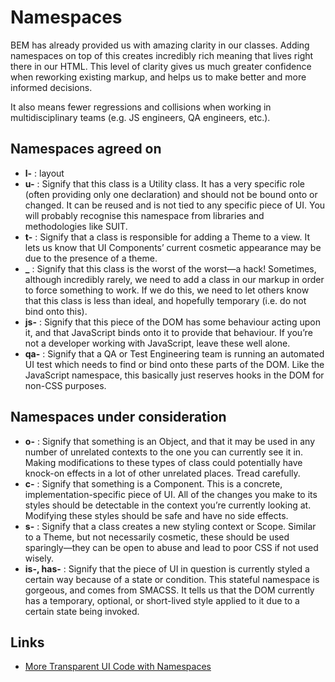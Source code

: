# Namespaces

BEM has already provided us with amazing clarity in our classes. Adding namespaces on top of this creates incredibly rich meaning that lives right there in our HTML. This level of clarity gives us much greater confidence when reworking existing markup, and helps us to make better and more informed decisions.

It also means fewer regressions and collisions when working in multidisciplinary teams (e.g. JS engineers, QA engineers, etc.).


## Namespaces agreed on

- **l-** : layout
- **u-** : Signify that this class is a Utility class. It has a very specific role (often providing only one declaration) and should not be bound onto or changed. It can be reused and is not tied to any specific piece of UI. You will probably recognise this namespace from libraries and methodologies like SUIT.
- **t-** : Signify that a class is responsible for adding a Theme to a view. It lets us know that UI Components’ current cosmetic appearance may be due to the presence of a theme.
- **_** : Signify that this class is the worst of the worst—a hack! Sometimes, although incredibly rarely, we need to add a class in our markup in order to force something to work. If we do this, we need to let others know that this class is less than ideal, and hopefully temporary (i.e. do not bind onto this).
- **js-** : Signify that this piece of the DOM has some behaviour acting upon it, and that JavaScript binds onto it to provide that behaviour. If you’re not a developer working with JavaScript, leave these well alone.
- **qa-** : Signify that a QA or Test Engineering team is running an automated UI test which needs to find or bind onto these parts of the DOM. Like the JavaScript namespace, this basically just reserves hooks in the DOM for non-CSS purposes.

## Namespaces under consideration

- **o-** : Signify that something is an Object, and that it may be used in any number of unrelated contexts to the one you can currently see it in. Making modifications to these types of class could potentially have knock-on effects in a lot of other unrelated places. Tread carefully.
- **c-** : Signify that something is a Component. This is a concrete, implementation-specific piece of UI. All of the changes you make to its styles should be detectable in the context you’re currently looking at. Modifying these styles should be safe and have no side effects.
- **s-** : Signify that a class creates a new styling context or Scope. Similar to a Theme, but not necessarily cosmetic, these should be used sparingly—they can be open to abuse and lead to poor CSS if not used wisely.
- **is-, has-** : Signify that the piece of UI in question is currently styled a certain way because of a state or condition. This stateful namespace is gorgeous, and comes from SMACSS. It tells us that the DOM currently has a temporary, optional, or short-lived style applied to it due to a certain state being invoked.


## Links

- [More Transparent UI Code with Namespaces](http://csswizardry.com/2015/03/more-transparent-ui-code-with-namespaces/)